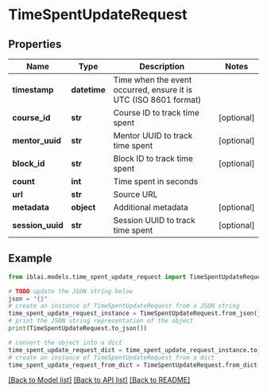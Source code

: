 # TimeSpentUpdateRequest


## Properties

Name | Type | Description | Notes
------------ | ------------- | ------------- | -------------
**timestamp** | **datetime** | Time when the event occurred, ensure it is UTC (ISO 8601 format) | 
**course_id** | **str** | Course ID to track time spent | [optional] 
**mentor_uuid** | **str** | Mentor UUID to track time spent | [optional] 
**block_id** | **str** | Block ID to track time spent | [optional] 
**count** | **int** | Time spent in seconds | 
**url** | **str** | Source URL | 
**metadata** | **object** | Additional metadata | [optional] 
**session_uuid** | **str** | Session UUID to track time spent | [optional] 

## Example

```python
from iblai.models.time_spent_update_request import TimeSpentUpdateRequest

# TODO update the JSON string below
json = "{}"
# create an instance of TimeSpentUpdateRequest from a JSON string
time_spent_update_request_instance = TimeSpentUpdateRequest.from_json(json)
# print the JSON string representation of the object
print(TimeSpentUpdateRequest.to_json())

# convert the object into a dict
time_spent_update_request_dict = time_spent_update_request_instance.to_dict()
# create an instance of TimeSpentUpdateRequest from a dict
time_spent_update_request_from_dict = TimeSpentUpdateRequest.from_dict(time_spent_update_request_dict)
```
[[Back to Model list]](../README.md#documentation-for-models) [[Back to API list]](../README.md#documentation-for-api-endpoints) [[Back to README]](../README.md)


